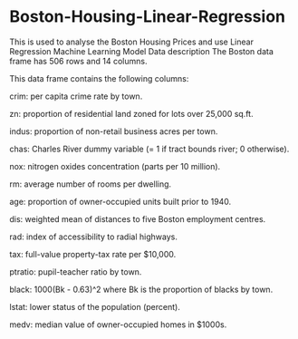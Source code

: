 # Boston-Housing-Linear-Regression
This is used to analyse the Boston Housing Prices and use Linear Regression Machine Learning Model
Data description
The Boston data frame has 506 rows and 14 columns.

This data frame contains the following columns:

crim:
per capita crime rate by town.

zn:
proportion of residential land zoned for lots over 25,000 sq.ft.

indus:
proportion of non-retail business acres per town.

chas:
Charles River dummy variable (= 1 if tract bounds river; 0 otherwise).

nox:
nitrogen oxides concentration (parts per 10 million).

rm:
average number of rooms per dwelling.

age:
proportion of owner-occupied units built prior to 1940.

dis:
weighted mean of distances to five Boston employment centres.

rad:
index of accessibility to radial highways.

tax:
full-value property-tax rate per $10,000.

ptratio:
pupil-teacher ratio by town.

black:
1000(Bk - 0.63)^2 where Bk is the proportion of blacks by town.

lstat:
lower status of the population (percent).

medv:
median value of owner-occupied homes in $1000s.

